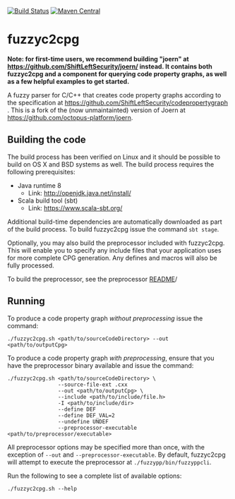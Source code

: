 [![Build Status](https://secure.travis-ci.org/ShiftLeftSecurity/fuzzyc2cpg.png?branch=master)](http://travis-ci.org/ShiftLeftSecurity/fuzzyc2cpg)
[![Maven Central](https://maven-badges.herokuapp.com/maven-central/io.shiftleft/fuzzyc2cpg_2.12/badge.svg)](https://maven-badges.herokuapp.com/maven-central/io.shiftleft/fuzzyc2cpg_2.12)

# fuzzyc2cpg

**Note: for first-time users, we recommend building "joern" at https://github.com/ShiftLeftSecurity/joern/ instead. It contains both fuzzyc2cpg and a component for querying code property graphs, as well as a few helpful examples to get started.**

A fuzzy parser for C/C++ that creates code property graphs according to the specification at https://github.com/ShiftLeftSecurity/codepropertygraph . This is a fork of the (now unmaintainted) version of Joern at https://github.com/octopus-platform/joern.

## Building the code

The build process has been verified on Linux and it should be possible 
to build on OS X and BSD systems as well. The build process requires
the following prerequisites:

* Java runtime 8
  - Link: http://openjdk.java.net/install/
* Scala build tool (sbt)
  - Link: https://www.scala-sbt.org/

Additional build-time dependencies are automatically downloaded as part
of the build process. To build fuzzyc2cpg issue the command `sbt stage`.

Optionally, you may also build the preprocessor included with fuzzyc2cpg. This will enable you to specify any include
files that your application uses for more complete CPG generation. Any defines and macros will also be fully processed.

To build the preprocessor, see the preprocessor [README](./fuzzypp/README.md)/

## Running

To produce a code property graph _*without preprocessing*_  issue the command:
```shell script
./fuzzyc2cpg.sh <path/to/sourceCodeDirectory> --out <path/to/outputCpg>
`````

To produce a code property graph _*with preprocessing*_, ensure that you have the preprocessor binary available
and issue the command:
```shell script
./fuzzyc2cpg.sh <path/to/sourceCodeDirectory> \
                --source-file-ext .cxx 
                --out <path/to/outputCpg> \
                --include <path/to/include/file.h>
                -I <path/to/include/dir>
                --define DEF
                --define DEF_VAL=2
                --undefine UNDEF
                --preprocessor-executable <path/to/preprocessor/executable>
```

All preprocessor options may be specified more than once, with the exception of `--out` and `--preprocessor-executable`.
By default, fuzzyc2cpg will attempt to execute the preprocessor at `./fuzzypp/bin/fuzzyppcli`.

Run the following to see a complete list of available options:
```shell script
./fuzzyc2cpg.sh --help
```

